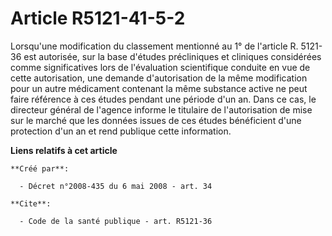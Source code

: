 # Article R5121-41-5-2

Lorsqu'une modification du classement mentionné au 1° de l'article R. 5121-36 est autorisée, sur la base d'études
précliniques et cliniques considérées comme significatives lors de l'évaluation scientifique conduite en vue de cette
autorisation, une demande d'autorisation de la même modification pour un autre médicament contenant la même substance active
ne peut faire référence à ces études pendant une période d'un an. Dans ce cas, le directeur général de l'agence informe le
titulaire de l'autorisation de mise sur le marché que les données issues de ces études bénéficient d'une protection d'un an
et rend publique cette information.

**Liens relatifs à cet article**

	**Créé par**:

	  - Décret n°2008-435 du 6 mai 2008 - art. 34

	**Cite**:

	  - Code de la santé publique - art. R5121-36
